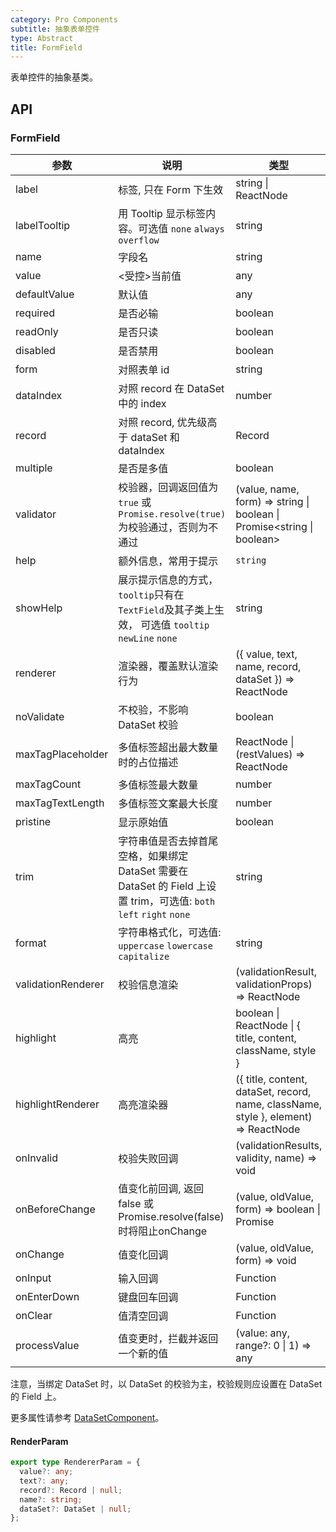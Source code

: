 ```yaml
---
category: Pro Components
subtitle: 抽象表单控件
type: Abstract
title: FormField
---
```


表单控件的抽象基类。

## API

### FormField

| 参数 | 说明 | 类型 | 默认值 |
| --- | --- | --- | --- |
| label | 标签, 只在 Form 下生效 | string \| ReactNode |  |
| labelTooltip | 用 Tooltip 显示标签内容。可选值 `none` `always` `overflow` | string | 'none' |
| name | 字段名 | string |  |
| value | <受控>当前值 | any |  |
| defaultValue | 默认值 | any |  |
| required | 是否必输 | boolean | false |
| readOnly | 是否只读 | boolean | false |
| disabled | 是否禁用 | boolean | false |
| form | 对照表单 id | string |  |
| dataIndex | 对照 record 在 DataSet 中的 index | number | ds.currentIndex |
| record | 对照 record, 优先级高于 dataSet 和 dataIndex | Record |  |
| multiple | 是否是多值 | boolean | false |
| validator | 校验器，回调返回值为`true` 或 `Promise.resolve(true)`为校验通过，否则为不通过 | (value, name, form) => string \| boolean \| Promise&lt;string \| boolean&gt; |  |
| help | 额外信息，常用于提示 | `string` | `undefined` |
| showHelp | 展示提示信息的方式，`tooltip`只有在`TextField`及其子类上生效， 可选值 `tooltip` `newLine` `none` | string | `newLine` |
| renderer | 渲染器，覆盖默认渲染行为 | ({ value, text, name, record, dataSet }) => ReactNode | ({ text }) => text |
| noValidate | 不校验，不影响 DataSet 校验 | boolean | false |
| maxTagPlaceholder | 多值标签超出最大数量时的占位描述 | ReactNode \| (restValues) => ReactNode |  |
| maxTagCount | 多值标签最大数量 | number |  |
| maxTagTextLength | 多值标签文案最大长度 | number |  |
| pristine | 显示原始值 | boolean | false |
| trim | 字符串值是否去掉首尾空格，如果绑定 DataSet 需要在 DataSet 的 Field 上设置 trim，可选值: `both` `left` `right` `none` | string | `both` |
| format | 字符串格式化，可选值: `uppercase` `lowercase` `capitalize` | string |  |
| validationRenderer | 校验信息渲染 | (validationResult, validationProps) => ReactNode |  |
| highlight | 高亮 |  boolean \| ReactNode \| { title, content, className, style  } |  |
| highlightRenderer | 高亮渲染器 | ({ title, content, dataSet, record, name, className, style }, element) => ReactNode |  |
| onInvalid | 校验失败回调 | (validationResults, validity, name) => void |  |
| onBeforeChange | 值变化前回调, 返回 false 或 Promise.resolve(false) 时将阻止onChange | (value, oldValue, form) => boolean \| Promise<boolean> |  |
| onChange | 值变化回调 | (value, oldValue, form) => void |  |
| onInput | 输入回调 | Function |  |
| onEnterDown | 键盘回车回调 | Function |  |
| onClear | 值清空回调 | Function |  |
| processValue | 值变更时，拦截并返回一个新的值 | (value: any, range?: 0 \| 1) => any |   |

注意，当绑定 DataSet 时，以 DataSet 的校验为主，校验规则应设置在 DataSet 的 Field 上。

更多属性请参考 [DataSetComponent](/components-pro/core/#DataSetComponent)。

#### RenderParam

```ts
export type RendererParam = {
  value?: any;
  text?: any;
  record?: Record | null;
  name?: string;
  dataSet?: DataSet | null;
};
```
